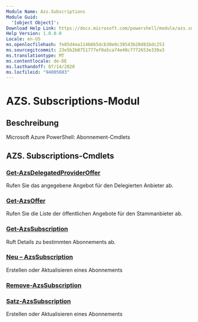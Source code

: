 ```yaml
---
Module Name: Azs.Subscriptions
Module Guid:
  '[object Object]': 
Download Help Link: https://docs.microsoft.com/powershell/module/azs.subscriptions
Help Version: 1.0.0.0
Locale: en-US
ms.openlocfilehash: fe85d4ea114b6b5dcb30e0c39543b20d81bdc253
ms.sourcegitcommit: 23e5b2b0751777ef0a5ca74e40c7772653e339a3
ms.translationtype: MT
ms.contentlocale: de-DE
ms.lasthandoff: 07/14/2020
ms.locfileid: "94005603"
---
```

# AZS. Subscriptions-Modul
## Beschreibung
Microsoft Azure PowerShell: Abonnement-Cmdlets

## AZS. Subscriptions-Cmdlets
### [Get-AzsDelegatedProviderOffer](Get-AzsDelegatedProviderOffer.md)
Rufen Sie das angegebene Angebot für den Delegierten Anbieter ab.

### [Get-AzsOffer](Get-AzsOffer.md)
Rufen Sie die Liste der öffentlichen Angebote für den Stammanbieter ab.

### [Get-AzsSubscription](Get-AzsSubscription.md)
Ruft Details zu bestimmten Abonnements ab.

### [Neu – AzsSubscription](New-AzsSubscription.md)
Erstellen oder Aktualisieren eines Abonnements

### [Remove-AzsSubscription](Remove-AzsSubscription.md)


### [Satz-AzsSubscription](Set-AzsSubscription.md)
Erstellen oder Aktualisieren eines Abonnements

